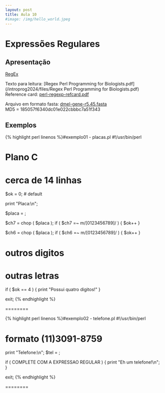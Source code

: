 ```yaml
---
layout: post
title: Aula 10
#image: /img/hello_world.jpeg
---
```

# Expressões Regulares   

## Apresentação
[RegEx](/introprog2024/pdf/aula10.pdf)  

Texto para leitura: [Regex Perl Programming for Biologists.pdf](/introprog2024/files/Regex Perl Programming for Biologists.pdf)  
Reference card: [perl-regexp-refcard.pdf](/introprog2024/files/perl-regexp-refcard.pdf)  

Arquivo em formato fasta: [dmel-gene-r5.45.fasta](/introprog2024/files/dmel-gene-r5.45.fasta)  
MD5 = 185057f6340dc01e022cbbbc7a51f343


## Exemplos

{% highlight perl linenos %}#exemplo01 - placas.pl
#!/usr/bin/perl

# Plano C
# cerca de 14 linhas

$ok = 0; # default

print "Placa\:\n";

$placa = <STDIN>;

$ch7 = chop ( $placa );
if ( $ch7 =~ m/[0123456789]/ ) { $ok++ }

$ch6 = chop ( $placa );
if ( $ch6 =~ m/[0123456789]/ ) { $ok++ }

# outros digitos
# outras letras

if ( $ok == 4 ) { print "Possui quatro digitos!" }

exit;
{% endhighlight %}

========

{% highlight perl linenos %}#exemplo02 - telefone.pl
#!/usr/bin/perl

# formato (11)3091-8759

print "Telefone\:\n";
$tel = <STDIN>;

if ( COMPLETE COM A EXPRESSAO REGULAR ) { 
   print "Eh um telefone!\n"; 
}

exit;
{% endhighlight %}


========

